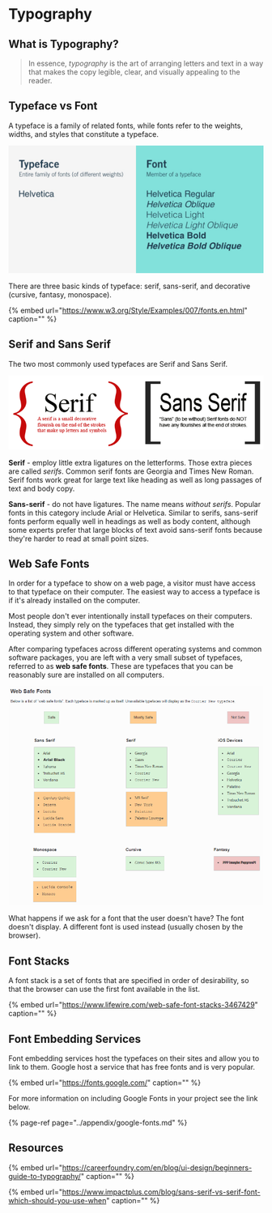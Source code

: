 # Typography

## What is Typography?

> In essence, _typography_ is the art of arranging letters and text in a way that makes the copy legible, clear, and visually appealing to the reader.

## Typeface vs Font

A typeface is a family of related fonts, while fonts refer to the weights, widths, and styles that constitute a typeface.

![](../.gitbook/assets/image%20%2886%29.png)

There are three basic kinds of typeface: serif, sans-serif, and decorative \(cursive, fantasy, monospace\).

{% embed url="https://www.w3.org/Style/Examples/007/fonts.en.html" caption="" %}

## Serif and Sans Serif

The two most commonly used typefaces are Serif and Sans Serif.

![](../.gitbook/assets/image%20%28135%29.png)

**Serif** - employ little extra ligatures on the letterforms. Those extra pieces are called _serifs_. Common serif fonts are Georgia and Times New Roman. Serif fonts work great for large text like heading as well as long passages of text and body copy.

**Sans-serif** - do not have ligatures. The name means _without serifs_. Popular fonts in this category include Arial or Helvetica. Similar to serifs, sans-serif fonts perform equally well in headings as well as body content, although some experts prefer that large blocks of text avoid sans-serif fonts because they're harder to read at small point sizes.

## Web Safe Fonts

In order for a typeface to show on a web page, a visitor must have access to that typeface on their computer. The easiest way to access a typeface is if it's already installed on the computer.

Most people don't ever intentionally install typefaces on their computers. Instead, they simply rely on the typefaces that get installed with the operating system and other software.

After comparing typefaces across different operating systems and common software packages, you are left with a very small subset of typefaces, referred to as **web safe fonts**. These are typefaces that you can be reasonably sure are installed on all computers.

![](../.gitbook/assets/image%20%28165%29.png)

What happens if we ask for a font that the user doesn't have? The font doesn't display. A different font is used instead \(usually chosen by the browser\).

## Font Stacks

A font stack is a set of fonts that are specified in order of desirability, so that the browser can use the first font available in the list.

{% embed url="https://www.lifewire.com/web-safe-font-stacks-3467429" caption="" %}

## Font Embedding Services

Font embedding services host the typefaces on their sites and allow you to link to them. Google host a service that has free fonts and is very popular.

{% embed url="https://fonts.google.com/" caption="" %}

For more information on including Google Fonts in your project see the link below.

{% page-ref page="../appendix/google-fonts.md" %}

## Resources

{% embed url="https://careerfoundry.com/en/blog/ui-design/beginners-guide-to-typography/" caption="" %}

{% embed url="https://www.impactplus.com/blog/sans-serif-vs-serif-font-which-should-you-use-when" caption="" %}

